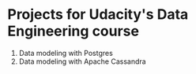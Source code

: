# Projects for Udacity's Data Engineering course

1. Data modeling with Postgres
2. Data modeling with Apache Cassandra
